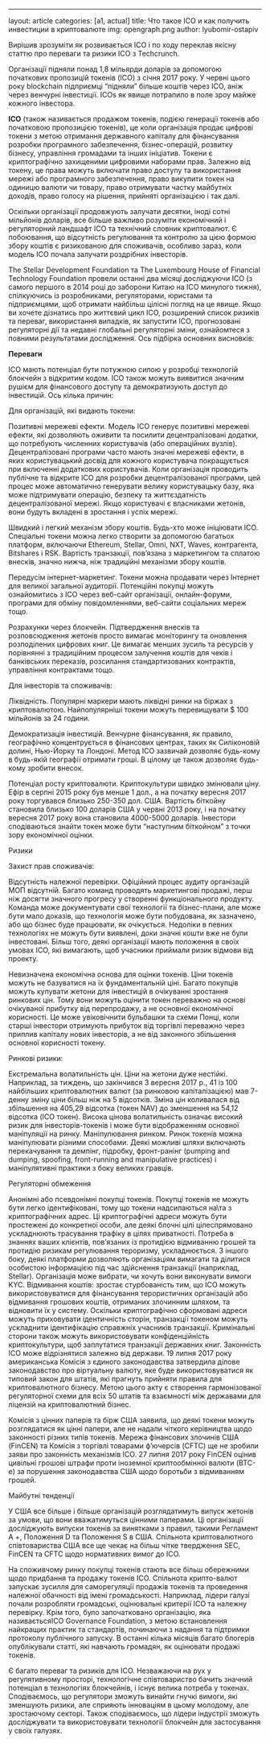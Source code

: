 ---
layout: article
categories: [a1, actual]
title: Что такое ICO и как получить инвестиции в криптовалюте
img: opengraph.png
author: lyubomir-ostapiv

Вирішив зрозуміти як розвивається ICO і по ходу переклав якісну статтю про переваги та ризики ICO з Techcrunch.

Організації підняли понад 1,8 мільярди доларів за допомогою початкових пропозицій токенів (ICO) з січня 2017 року. У червні цього року blockchain підприємці “підняли” більше коштів через ICO, аніж через венчурні інвестиції. ICOs як явище потрапило  в поле зроу майже кожного інвестора.

**ICO** (також називається продажом токенів, подією генерації токенів або початковою пропозицією токенів), це коли організація продає цифрові токени з метою отримання державного капіталу для фінансування розробки програмного забезпечення, бізнес-операцій, розвитку бізнесу, управління громадами та інших ініціатив. Токени є криптографічно захищеними цифровими наборами прав. Залежно від токену, це права можуть включати право доступу та використання мережі або програмного забезпечення, право викупити токен на одиницю валюти чи товару, право отримувати частку майбутніх доходів, право голосу на рішення, прийняті організацією і так далі.

Оскільки організації продовжують залучати десятки, іноді сотні мільйонів доларів, все більше важливо розуміти економічний і регуляторний ландшафт ICO та технічний словник криптовалют. Є побоювання, що відсутність регулювання та контролю за цією формою збору коштів є ризикованою для споживачів, особливо зараз, коли модель ICO почала залучати роздрібних інвесторів.

The Stellar Development Foundation та The Luxembourg House of Financial Technology Foundation провели останні два місяці досліджуючи ICO (з самого першого в 2014 році до заборони Китаю на ICO минулого тижня), спілкуючись із розробниками, регуляторами, юристами та підприємцями, щоб отримати найбільш цілісні погляд на це явище. Якщо ви хочете дізнатись про життєвий цикл ICO, розширений список ризиків та переваг, використання випадків, як запустити ICO, прогнозовані регуляторні дії та недавні глобальні регуляторні зміни, ознайомтеся з повними результатами дослідження. Ось підбірка основних висновків:

**Переваги**

ІСО мають потенціал бути потужною силою у розробці технологій блокчейн з відкритим кодом. ІСО також можуть виявитися значним рушієм для фінансового доступу та демократизують доступ до інвестицій. Ось кілька причин:

Для організацій, які видають токени:

Позитивні мережеві ефекти. Модель ICO генерує позитивні мережеві ефекти, які дозволяють оживити та посилити децентралізовані додатки, що потребують численних користувачів (або операційних вузлів). Децентралізовані програми часто мають значні мережеві ефекти, в яких користувацький досвід для кожного користувача покращується при включенні додаткових користувачів. Коли організація проводить публічне та відкрите ICO для розробки децентралізованої програми, цей процес може автоматично генерувати велику користувацьку базу, яка може підтримувати операцію, безпеку та життєздатність децентралізованої мережі. Якщо користувачі є власниками жетонів, вони будуть вкладені в зростання і успіх мережі.

Швидкий і легкий механізм збору коштів. Будь-хто може ініціювати ICO. Спеціальні токени можна легко створити за допомогою багатьох платформ, включаючи Ethereum, Stellar, Omni, NXT, Waves, контрагента, Bitshares і RSK. Вартість транзакції, пов’язана з маркетингом та сплатою внесків, значно нижча, ніж традиційні механізми збору коштів.

Передусім інтернет-маркетинг. Токени можна продавати через Інтернет для великої загальної аудиторії. Потенційні покупці можуть ознайомитись з ICO через веб-сайт організації, онлайн-форуми, програми для обміну повідомленнями, веб-сайти соціальних мереж тощо.

Розрахунки через блокчейн. Підтвердження внесків та розповсюдження жетонів просто вимагає моніторингу та оновлення розподілених цифрових книг. Це вимагає менших зусиль та ресурсів у порівнянні з традиційним процесом залучення коштів для чеків і банківських переказів, розсилання стандартизованих контрактів, управління контрактами тощо.

Для інвесторів та споживачів:

Ліквідність. Популярні маркери мають ліквідні ринки на біржах з криптовалютою. Найпопулярніші токени можуть перевищувати $ 100 мільйонів за 24 години.

Демократизація інвестицій. Венчурне фінансування, як правило, географічно концентрується в фінансових центрах, таких як Силіконовій долині, Нью-Йорку та Лондоні. Метод ICO зазвичай дозволяє будь-кому в будь-якій географії отримати гроші. В цілому це також дозволяє будь-кому зробити внесок.

Потенціал росту криптовалюти. Криптокультури швидко змінювали ціну. Ефір в серпні 2015 року був менше 1 дол., а на початку вересня 2017 року торгувався близько 250-350 дол. США. Вартість біткойну становила близько 100 доларів США у червні 2013 року, і на початку вересня 2017 року вона становила 4000-5000 доларів. Інвестори сподіваються знайти токен може бути “наступним біткойном” з точки зору економічної оцінки.

Ризики

Захист прав споживачів:

Відсутність належної перевірки. Офіційний процес аудиту організацій МОП відсутній. Багато команд проводять маркетингові продажі, перш ніж досягти значного прогресу у створенні функціонального продукту. Команда може документувати свої технології та бізнес-плани, але може бути мало доказів, що технологія може бути побудована, як зазначено, або що бізнес буде працювати, як очікується. Недоліки в певних технологіях не можуть бути виявлені, доки значні кошти вже не були інвестовані. Більш того, деякі організації мають положення в своїх умовах ICO, які вимагають, щоб учасники приймали ризик відмови від проекту.

Невизначена економічна основа для оцінки токенів. Ціни токенів можуть не базуватися на їх фундаментальній ціні. Багато покупців можуть купувати жетони для інвестицій в очікуванні зростання ринкових цін. Тому вони можуть оцінити токен переважно на основі очікуваної прибутку від перепродажу, а не основної економічної корисності. Це може увіковічнити бульбашки та схеми Понці, коли старші інвестори отримують прибуток від торгівлі переважно через приплив капіталу нових інвесторів, а не від законного збільшення основної корисності токену.

Ринкові ризики:

Екстремальна волатильність цін. Ціни на жетони дуже нестійкі. Наприклад, за тиждень, що закінчився 3 вересня 2017 р., 41 із 100 найбільших криптовалютних валют (за ринковою капіталізацією) мав 7-денну зміну ціни більш ніж на 5 відсотків. Зміна цін коливалася від збільшення на 405,29 відсотка (токен NAV) до зменшення на 54,12 відсотка (ICO токен). Висока цінова волатильність означає високий ризик для інвесторів-токенів і може бути відображенням основної маніпуляції на ринку.
Маніпулювання ринком. Ринок токенів можна маніпулювати різними способами. Деякі можливі шляхи включають перекачування та демпінг, підробку, фронт-ранінг (pumping and dumping, spoofing, front-running and manipulative practices) і маніпулятивні практики з боку великих гравців.

Регуляторні обмеження

Анонімні або псевдонімні покупці токенів. Покупці токенів не можуть бути легко ідентифіковані, тому що токени надсилаються на\та з криптографічних адрес. Ці криптографічні адреси можуть бути простежені до конкретної особи, але деякі блочні цілі цілеспрямовано ускладнюють трасування трафіку в цілях приватності. Потреба в знаннях ваших клієнтів, пов’язаних із протидією відмиванню грошей та протидію ризикам регулювання тероризму, ускладнюється. З іншого боку, деякі платформи дозволяють організаціям вимагати та ділитися особистою інформацією під час здійснення транзакції (наприклад, Stellar). Організація може вибрати, чи хочуть вони виконувати вимоги KYC.
Відмивання коштів: зростає стурбованість тим, що ІСО можуть використовуватися для фінансування терористичних організацій або відмивання грошових коштів, отриманих злочинним шляхом, та відновити їх у систему. Оскільки криптографічно сформовані адреси можуть приховувати ідентичність сторін, транзакції токеном можуть ускладнити ідентифікацію справжніх учасників транзакції. Кримінальні сторони також можуть використовувати конфіденційність криптокультури, щоб заплутатися транзакції державних книг.
Законність ICO може відрізнятися залежно від держави. 19 липня 2017 року американська Комісія з єдиного законодавства затвердила ділове законодавство про віртуальну валюту, яке буде використовуватися як типовий закон для штатів, які прагнуть прийняти правила для криптовалютного бізнесу. Метою цього акту є створення гармонізованої регуляторної схеми для всіх 50 штатів та взаємності між державами для ліцензій на криптовалютний бізнес.

Комісія з цінних паперів та бірж США заявила, що деякі токени можуть розглядатися як цінні папери, але не надали чіткого керівництва щодо законності різних типів токенів. Мережа фінансових злочинів США (FinCEN) та Комісія з торгівлі товарами ф’ючерсів (CFTC) ще не зробили заяви про законність механізмів ICO. 27 липня 2017 року FinCEN оцінив цивільні грошові штрафи проти іноземної криптообмінної валюти (BTC-e) за порушення законодавства США щодо боротьби з відмиванням грошей.

Майбутні тенденції

У США все більше і більше організацій розглядатимуть випуск жетонів за умови, що вони вважатимуться цінними паперами. Ці організації досліджують випуски токенів за винятками з правил, такими Регламент А +, Положення D та Положення S в США. Спільнота криптовалютного співтовариства США все ще чекає на більш чітке твердження SEC, FinCEN та CFTC щодо нормативних вимог до ICO.

На споживчому ринку покупці токенів стають все більш обережними щодо придбання та продажу токенів ICO. Спільнота крипто-валют запускає зусилля для саморегуляції продажів токенів та проведення належної обачності від імені громадськості. Наприклад, лідери галузі почали розробляти громадські, оцінювальні критерії ICO та належну перевірку. Крім того, було започатковано організацію, яка називаєтьсяICO Governance Foundation, з метою встановлення найкращих практик та стандартів, починаючи з надання та підтримки протоколу публічного запуску. В останні кілька місяців багато блогерів опублікували статті, які навчають громадян, як оцінювати продажі токенів.

Є багато переваг та ризиків для ІСО. Незважаючи на рух у регулятивному просторі, технологічне співтовариство бачить значний потенціал в технологіях блокчейнів, і існує велика потреба у токенах. Сподіваємось, що регулятори зможуть винайти гнучкі вимоги, які зменшують ризики, але сприяють інноваціям в цьому молодому, але зростаючому секторі. Також сподіваємось, що лідери індустрії зможуть досліджувати та використовувати технології блокчейн для застосування у своїх галузях.
